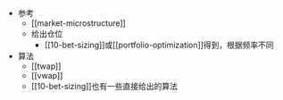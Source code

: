 - 参考
  - [[market-microstructure]]
  - 给出仓位
    - [[10-bet-sizing]]或[[portfolio-optimization]]得到，根据频率不同
- 算法
  - [[twap]]
  - [[vwap]]
  - [[10-bet-sizing]]也有一些直接给出的算法